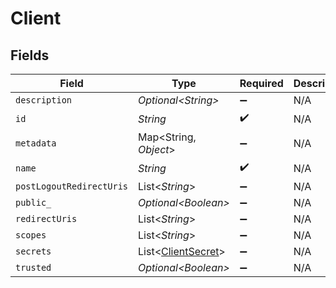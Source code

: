 # Client


## Fields

| Field                                                      | Type                                                       | Required                                                   | Description                                                |
| ---------------------------------------------------------- | ---------------------------------------------------------- | ---------------------------------------------------------- | ---------------------------------------------------------- |
| `description`                                              | *Optional\<String>*                                        | :heavy_minus_sign:                                         | N/A                                                        |
| `id`                                                       | *String*                                                   | :heavy_check_mark:                                         | N/A                                                        |
| `metadata`                                                 | Map\<String, *Object*>                                     | :heavy_minus_sign:                                         | N/A                                                        |
| `name`                                                     | *String*                                                   | :heavy_check_mark:                                         | N/A                                                        |
| `postLogoutRedirectUris`                                   | List\<*String*>                                            | :heavy_minus_sign:                                         | N/A                                                        |
| `public_`                                                  | *Optional\<Boolean>*                                       | :heavy_minus_sign:                                         | N/A                                                        |
| `redirectUris`                                             | List\<*String*>                                            | :heavy_minus_sign:                                         | N/A                                                        |
| `scopes`                                                   | List\<*String*>                                            | :heavy_minus_sign:                                         | N/A                                                        |
| `secrets`                                                  | List\<[ClientSecret](../../models/shared/ClientSecret.md)> | :heavy_minus_sign:                                         | N/A                                                        |
| `trusted`                                                  | *Optional\<Boolean>*                                       | :heavy_minus_sign:                                         | N/A                                                        |